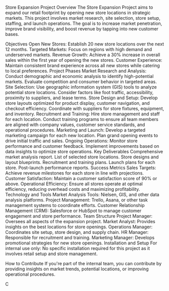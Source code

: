Store Expansion Project
Overview
The Store Expansion Project aims to expand our retail footprint by opening new store locations in strategic markets. This project involves market research, site selection, store setup, staffing, and launch operations. The goal is to increase market penetration, improve brand visibility, and boost revenue by tapping into new customer bases.

Objectives
Open New Stores: Establish 20 new store locations over the next 12 months.
Targeted Markets: Focus on regions with high demand and underserved markets.
Revenue Growth: Achieve a 30% increase in overall sales within the first year of opening the new stores.
Customer Experience: Maintain consistent brand experience across all new stores while catering to local preferences.
Project Phases
Market Research and Analysis:
Conduct demographic and economic analysis to identify high-potential markets.
Evaluate competition and consumer behavior in targeted areas.
Site Selection:
Use geographic information system (GIS) tools to analyze potential store locations.
Consider factors like foot traffic, accessibility, proximity to suppliers, and lease terms.
Store Design and Setup:
Develop store layouts optimized for product display, customer navigation, and checkout efficiency.
Coordinate with suppliers for store fixtures, equipment, and inventory.
Recruitment and Training:
Hire store management and staff for each location.
Conduct training programs to ensure all team members are aligned with company values, customer service standards, and operational procedures.
Marketing and Launch:
Develop a targeted marketing campaign for each new location.
Plan grand opening events to drive initial traffic and sales.
Ongoing Operations:
Monitor store performance and customer feedback.
Implement improvements based on data insights to optimize store operations.
Key Deliverables
Comprehensive market analysis report.
List of selected store locations.
Store designs and layout blueprints.
Recruitment and training plans.
Launch plans for each store.
Post-launch performance reports.
Success Metrics
Sales Targets: Achieve revenue milestones for each store in line with projections.
Customer Satisfaction: Maintain a customer satisfaction score of 90% or above.
Operational Efficiency: Ensure all stores operate at optimal efficiency, reducing overhead costs and maximizing profitability.
Technology and Tools
Market Analysis Tools: Nielsen, GIS, and other data analysis platforms.
Project Management: Trello, Asana, or other task management systems to coordinate efforts.
Customer Relationship Management (CRM): Salesforce or HubSpot to manage customer engagement and store performance.
Team Structure
Project Manager: Oversees all aspects of the expansion project.
Market Analyst: Provides insights on the best locations for store openings.
Operations Manager: Coordinates site setup, store design, and supply chain.
HR Manager: Responsible for recruitment and training.
Marketing Manager: Develops promotional strategies for new store openings.
Installation and Setup
For internal use only: No specific installation required for this project as it involves retail setup and store management.

How to Contribute
If you're part of the internal team, you can contribute by providing insights on market trends, potential locations, or improving operational procedures.

C
